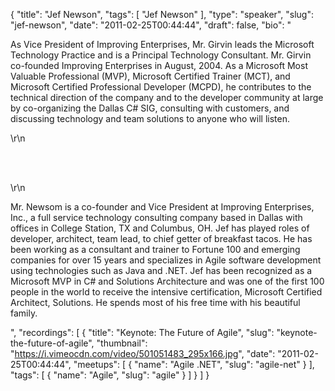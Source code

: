 {
  "title": "Jef Newson",
  "tags": [
    "Jef Newson"
  ],
  "type": "speaker",
  "slug": "jef-newson",
  "date": "2011-02-25T00:44:44",
  "draft": false,
  "bio": "<p>As Vice President of Improving Enterprises, Mr. Girvin leads the Microsoft Technology Practice and is a Principal Technology Consultant. Mr. Girvin co-founded Improving Enterprises in August, 2004. As a Microsoft Most Valuable Professional (MVP), Microsoft Certified Trainer (MCT), and Microsoft Certified Professional Developer (MCPD), he contributes to the technical direction of the company and to the developer community at large by co-organizing the Dallas C# SIG, consulting with customers, and discussing technology and team solutions to anyone who will listen.</p>\r\n<p><br /><br /></p>\r\n<p>Mr. Newsom is a co-founder and Vice President at Improving Enterprises, Inc., a full service technology consulting company based in Dallas with offices in College Station, TX and Columbus, OH. Jef has played roles of developer, architect, team lead, to chief getter of breakfast tacos. He has been working as a consultant and trainer to Fortune 100 and emerging companies for over 15 years and specializes in Agile software development using technologies such as Java and .NET. Jef has been recognized as a Microsoft MVP in C# and Solutions Architecture and was one of the first 100 people in the world to receive the intensive certification, Microsoft Certified Architect, Solutions. He spends most of his free time with his beautiful family.</p>",
  "recordings": [
    {
      "title": "Keynote: The Future of Agile",
      "slug": "keynote-the-future-of-agile",
      "thumbnail": "https://i.vimeocdn.com/video/501051483_295x166.jpg",
      "date": "2011-02-25T00:44:44",
      "meetups": [
        {
          "name": "Agile .NET",
          "slug": "agile-net"
        }
      ],
      "tags": [
        {
          "name": "Agile",
          "slug": "agile"
        }
      ]
    }
  ]
}
